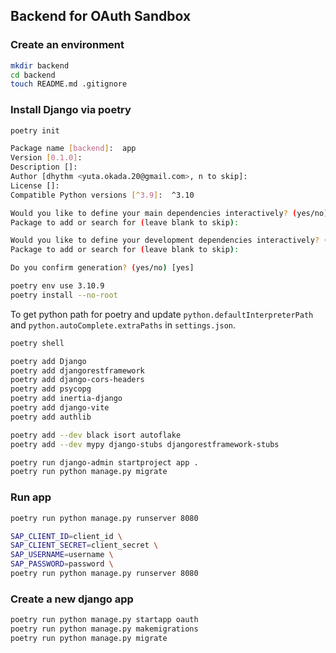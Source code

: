 ## Backend for OAuth Sandbox

### Create an environment

```sh
mkdir backend
cd backend
touch README.md .gitignore
```

### Install Django via poetry

```sh
poetry init

Package name [backend]:  app
Version [0.1.0]:  
Description []:  
Author [dhythm <yuta.okada.20@gmail.com>, n to skip]:  
License []:  
Compatible Python versions [^3.9]:  ^3.10

Would you like to define your main dependencies interactively? (yes/no) [yes] 
Package to add or search for (leave blank to skip): 

Would you like to define your development dependencies interactively? (yes/no) [yes] 
Package to add or search for (leave blank to skip): 

Do you confirm generation? (yes/no) [yes]
```

```sh
poetry env use 3.10.9
poetry install --no-root
```

To get python path for poetry and update `python.defaultInterpreterPath` and `python.autoComplete.extraPaths` in `settings.json`.

```sh
poetry shell
```

```sh
poetry add Django
poetry add djangorestframework
poetry add django-cors-headers
poetry add psycopg
poetry add inertia-django
poetry add django-vite
poetry add authlib
```

```sh
poetry add --dev black isort autoflake
poetry add --dev mypy django-stubs djangorestframework-stubs
```

```sh
poetry run django-admin startproject app .
poetry run python manage.py migrate
```

### Run app

```sh
poetry run python manage.py runserver 8080

SAP_CLIENT_ID=client_id \
SAP_CLIENT_SECRET=client_secret \
SAP_USERNAME=username \
SAP_PASSWORD=password \
poetry run python manage.py runserver 8080
```

### Create a new django app

```sh
poetry run python manage.py startapp oauth
poetry run python manage.py makemigrations
poetry run python manage.py migrate
```